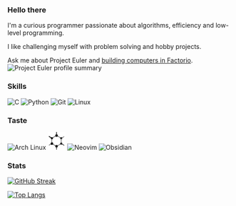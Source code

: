 ### Hello there

I'm a curious programmer passionate about algorithms, efficiency and low-level programming.

I like challenging myself with problem solving and hobby projects.

Ask me about Project Euler and [building computers in Factorio](https://github.com/giodueck/factorio-computing).\
<img alt="Project Euler profile summary" src="https://projecteuler.net/profile/giodueck.png">

### Skills
<p>
  <img title="C" alt="C" height="40" width="40" src="https://cdn.simpleicons.org/c/A8B9CC" />
  <img title="Python" alt="Python" height="40" width="40" src="https://cdn.simpleicons.org/python/3776AB" />
<!--   <img title="Oracle" alt="Oracle" height="40" width="40" src="https://cdn.simpleicons.org/oracle/F80000" />
  <img title="PostgreSQL" alt="PostgreSQL" height="40" width="40" src="https://cdn.simpleicons.org/postgresql/4169E1" /> -->
  <img title="Git" alt="Git" height="40" width="40" src="https://cdn.simpleicons.org/git/F05032" />
  <img title="Linux" alt="Linux" height="40" width="40" src="https://cdn.simpleicons.org/linux/FCC624" />
</p>

### Taste
<p>
  <img title="Arch Linux" alt="Arch Linux" height="40" width="40" src="https://cdn.simpleicons.org/archlinux/1793D1" />
  <img title="GrapheneOS" alt="GrapheneOS" height="40" width="40" src="https://github.com/GrapheneOS/grapheneos.org/blob/main/static/favicon.svg" />
  <img title="Neovim" alt="Neovim" height="40" width="40" src="https://cdn.simpleicons.org/neovim/57A143" />
<!--   <img title="VS Code" alt="VS Code" height="40" width="40" src="https://cdn.simpleicons.org/visualstudiocode/007ACC" /> -->
  <img title="Obsidian" alt="Obsidian" height="40" width="40" src="https://cdn.simpleicons.org/obsidian/7C3AED" />
</p>

### Stats
[![GitHub Streak](http://github-readme-streak-stats.herokuapp.com?user=giodueck&theme=dark&background=000000)](https://git.io/streak-stats)

[![Top Langs](https://github-readme-stats.vercel.app/api/top-langs/?username=giodueck&layout=compact&theme=vision-friendly-dark)](https://github.com/anuraghazra/github-readme-stats)
